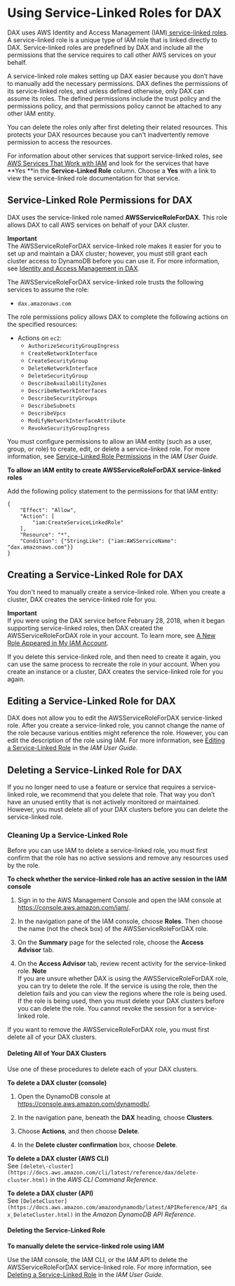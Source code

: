 # Using Service\-Linked Roles for DAX<a name="using-service-linked-roles"></a>

DAX uses AWS Identity and Access Management \(IAM\)[ service\-linked roles](https://docs.aws.amazon.com/IAM/latest/UserGuide/id_roles_terms-and-concepts.html#iam-term-service-linked-role)\. A service\-linked role is a unique type of IAM role that is linked directly to DAX\. Service\-linked roles are predefined by DAX and include all the permissions that the service requires to call other AWS services on your behalf\. 

A service\-linked role makes setting up DAX easier because you don’t have to manually add the necessary permissions\. DAX defines the permissions of its service\-linked roles, and unless defined otherwise, only DAX can assume its roles\. The defined permissions include the trust policy and the permissions policy, and that permissions policy cannot be attached to any other IAM entity\.

You can delete the roles only after first deleting their related resources\. This protects your DAX resources because you can't inadvertently remove permission to access the resources\.

For information about other services that support service\-linked roles, see [AWS Services That Work with IAM](https://docs.aws.amazon.com/IAM/latest/UserGuide/reference_aws-services-that-work-with-iam.html) and look for the services that have **Yes **in the **Service\-Linked Role** column\. Choose a **Yes** with a link to view the service\-linked role documentation for that service\.

## Service\-Linked Role Permissions for DAX<a name="service-linked-role-permissions"></a>

DAX uses the service\-linked role named **AWSServiceRoleForDAX**\. This role allows DAX to call AWS services on behalf of your DAX cluster\.

**Important**  
The AWSServiceRoleForDAX service\-linked role makes it easier for you to set up and maintain a DAX cluster; however, you must still grant each cluster access to DynamoDB before you can use it\. For more information, see [Identity and Access Management in DAX](DAX.access-control.md)\.

The AWSServiceRoleForDAX service\-linked role trusts the following services to assume the role:
+ `dax.amazonaws.com`

The role permissions policy allows DAX to complete the following actions on the specified resources:
+ Actions on `ec2`:
  + `AuthorizeSecurityGroupIngress`
  + `CreateNetworkInterface`
  + `CreateSecurityGroup`
  + `DeleteNetworkInterface`
  + `DeleteSecurityGroup`
  + `DescribeAvailabilityZones`
  + `DescribeNetworkInterfaces`
  + `DescribeSecurityGroups`
  + `DescribeSubnets`
  + `DescribeVpcs`
  + `ModifyNetworkInterfaceAttribute`
  + `RevokeSecurityGroupIngress`

You must configure permissions to allow an IAM entity \(such as a user, group, or role\) to create, edit, or delete a service\-linked role\. For more information, see [Service\-Linked Role Permissions](https://docs.aws.amazon.com/IAM/latest/UserGuide/using-service-linked-roles.html#service-linked-role-permissions) in the *IAM User Guide*\.

 **To allow an IAM entity to create AWSServiceRoleForDAX service\-linked roles** 

 Add the following policy statement to the permissions for that IAM entity: 

```
{
    "Effect": "Allow",
    "Action": [
        "iam:CreateServiceLinkedRole"
    ],
    "Resource": "*",
    "Condition": {"StringLike": {"iam:AWSServiceName": "dax.amazonaws.com"}}
}
```

## Creating a Service\-Linked Role for DAX<a name="create-service-linked-role"></a>

You don't need to manually create a service\-linked role\. When you create a cluster, DAX creates the service\-linked role for you\. 

**Important**  
If you were using the DAX service before February 28, 2018, when it began supporting service\-linked roles, then DAX created the AWSServiceRoleForDAX role in your account\. To learn more, see [A New Role Appeared in My IAM Account](https://docs.aws.amazon.com/IAM/latest/UserGuide/troubleshoot_roles.html#troubleshoot_roles_new-role-appeared)\.

If you delete this service\-linked role, and then need to create it again, you can use the same process to recreate the role in your account\. When you create an instance or a cluster, DAX creates the service\-linked role for you again\. 

## Editing a Service\-Linked Role for DAX<a name="edit-service-linked-role"></a>

DAX does not allow you to edit the AWSServiceRoleForDAX service\-linked role\. After you create a service\-linked role, you cannot change the name of the role because various entities might reference the role\. However, you can edit the description of the role using IAM\. For more information, see [Editing a Service\-Linked Role](https://docs.aws.amazon.com/IAM/latest/UserGuide/using-service-linked-roles.html#edit-service-linked-role) in the *IAM User Guide*\.

## Deleting a Service\-Linked Role for DAX<a name="delete-service-linked-role"></a>

If you no longer need to use a feature or service that requires a service\-linked role, we recommend that you delete that role\. That way you don’t have an unused entity that is not actively monitored or maintained\. However, you must delete all of your DAX clusters before you can delete the service\-linked role\.

### Cleaning Up a Service\-Linked Role<a name="service-linked-role-review-before-delete"></a>

Before you can use IAM to delete a service\-linked role, you must first confirm that the role has no active sessions and remove any resources used by the role\.

**To check whether the service\-linked role has an active session in the IAM console**

1. Sign in to the AWS Management Console and open the IAM console at [https://console\.aws\.amazon\.com/iam/](https://console.aws.amazon.com/iam/)\.

1. In the navigation pane of the IAM console, choose **Roles**\. Then choose the name \(not the check box\) of the AWSServiceRoleForDAX role\.

1. On the **Summary** page for the selected role, choose the **Access Advisor** tab\.

1. On the **Access Advisor** tab, review recent activity for the service\-linked role\.
**Note**  
If you are unsure whether DAX is using the AWSServiceRoleForDAX role, you can try to delete the role\. If the service is using the role, then the deletion fails and you can view the regions where the role is being used\. If the role is being used, then you must delete your DAX clusters before you can delete the role\. You cannot revoke the session for a service\-linked role\. 

If you want to remove the AWSServiceRoleForDAX role, you must first delete all of your DAX clusters\. 

#### Deleting All of Your DAX Clusters<a name="delete-service-linked-role.clusters"></a>

Use one of these procedures to delete each of your DAX clusters\. 

**To delete a DAX cluster \(console\)**

1. Open the DynamoDB console at [https://console\.aws\.amazon\.com/dynamodb/](https://console.aws.amazon.com/dynamodb/)\.

1. In the navigation pane, beneath the **DAX** heading, choose **Clusters**\.

1. Choose **Actions**, and then choose **Delete**\.

1. In the **Delete cluster confirmation** box, choose **Delete**\.

**To delete a DAX cluster \(AWS CLI\)**  
See `[delete\-cluster](https://docs.aws.amazon.com/cli/latest/reference/dax/delete-cluster.html)` in the *AWS CLI Command Reference*\.

**To delete a DAX cluster \(API\)**  
See `[DeleteCluster](https://docs.aws.amazon.com/amazondynamodb/latest/APIReference/API_dax_DeleteCluster.html)` in the *Amazon DynamoDB API Reference*\.

#### Deleting the Service\-Linked Role<a name="delete-service-linked-role.slr"></a>

**To manually delete the service\-linked role using IAM**

Use the IAM console, the IAM CLI, or the IAM API to delete the AWSServiceRoleForDAX service\-linked role\. For more information, see [Deleting a Service\-Linked Role](https://docs.aws.amazon.com/IAM/latest/UserGuide/using-service-linked-roles.html#delete-service-linked-role) in the *IAM User Guide*\.